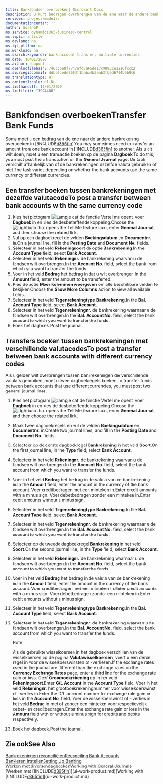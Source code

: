 ```yaml
---
title: Bankfondsen overboeken| Microsoft Docs
description: U kunt bedragen overbrengen van de ene naar de andere bankrekening, inclusief andere valuta's, door de transactie in het dagboek te boeken.
services: project-madeira
documentationcenter: ''
author: SorenGP
ms.service: dynamics365-business-central
ms.topic: article
ms.devlang: na
ms.tgt_pltfrm: na
ms.workload: na
ms.search.keywords: bank account transfer, multiple currencies
ms.date: 10/01/2020
ms.author: edupont
ms.openlocfilehash: 746c5be8f77f7afd7a65de17c9893ce1a16fccb2
ms.sourcegitcommit: ddbb5cede750df1baba4b3eab8fbed6744b5b9d6
ms.translationtype: HT
ms.contentlocale: nl-NL
ms.lasthandoff: 10/01/2020
ms.locfileid: "3924400"
---
```

# <a name="transfer-bank-funds"></a><span data-ttu-id="01309-103">Bankfondsen overboeken</span><span class="sxs-lookup"><span data-stu-id="01309-103">Transfer Bank Funds</span></span>
<span data-ttu-id="01309-104">Soms moet u een bedrag van de ene naar de andere bankrekening overboeken in [!INCLUDE[d365fin](includes/d365fin_md.md)].</span><span class="sxs-lookup"><span data-stu-id="01309-104">You may sometimes need to transfer an amount from one bank account in [!INCLUDE[d365fin](includes/d365fin_md.md)] to another.</span></span> <span data-ttu-id="01309-105">Als u dit wilt doen, moet u een transactie boeken op de pagina **Dagboek**.</span><span class="sxs-lookup"><span data-stu-id="01309-105">To do this, you must post the a transaction on the **General Journal** page.</span></span> <span data-ttu-id="01309-106">De taak verschilt afhankelijk van of de bankrekeningen dezelfde valuta gebruiken of niet.</span><span class="sxs-lookup"><span data-stu-id="01309-106">The task varies depending on whether the bank accounts use the same currency or different currencies.</span></span>

## <a name="to-post-a-transfer-between-bank-accounts-with-the-same-currency-code"></a><span data-ttu-id="01309-107">Een transfer boeken tussen bankrekeningen met dezelfde valutacode</span><span class="sxs-lookup"><span data-stu-id="01309-107">To post a transfer between bank accounts with the same currency code</span></span>
1. <span data-ttu-id="01309-108">Kies het pictogram ![Lampje dat de functie Vertel me opent](media/ui-search/search_small.png "Vertel me wat u wilt doen"), voer **Dagboek** in en kies de desbetreffende koppeling.</span><span class="sxs-lookup"><span data-stu-id="01309-108">Choose the ![Lightbulb that opens the Tell Me feature](media/ui-search/search_small.png "Tell me what you want to do") icon, enter **General Journal**, and then choose the related link.</span></span>
2. <span data-ttu-id="01309-109">Vul op een dagboekregel de velden **Boekingsdatum** en **Documentnr.** in.</span><span class="sxs-lookup"><span data-stu-id="01309-109">On a journal line, fill in the **Posting Date** and **Document No.** fields.</span></span>
3. <span data-ttu-id="01309-110">Selecteer in het veld **Rekeningsoort** de optie **Bankrekening**.</span><span class="sxs-lookup"><span data-stu-id="01309-110">In the **Account Type** field, select **Bank Account**.</span></span>
4. <span data-ttu-id="01309-111">Selecteer in het veld **Rekeningnr.** de bankrekening waarvan u de fondsen wilt overbrengen.</span><span class="sxs-lookup"><span data-stu-id="01309-111">In the **Account No.** field, select the bank from which you want to transfer the funds.</span></span>
5. <span data-ttu-id="01309-112">Voer in het veld **Bedrag** het bedrag in dat u wilt overbrengen.</span><span class="sxs-lookup"><span data-stu-id="01309-112">In the **Amount** field, enter the amount to be transferred.</span></span>
6. <span data-ttu-id="01309-113">Kies de actie **Meer kolommen weergeven** om alle beschikbare velden te bekijken.</span><span class="sxs-lookup"><span data-stu-id="01309-113">Choose the **Show More Columns** action to view all available fields.</span></span>
7. <span data-ttu-id="01309-114">Selecteer in het veld **Tegenrekeningtype** **Bankrekening**.</span><span class="sxs-lookup"><span data-stu-id="01309-114">In the **Bal. Account Type** field, select **Bank Account**.</span></span>
8. <span data-ttu-id="01309-115">Selecteer in het veld **Tegenrekeningnr.** de bankrekening waarnaar u de fondsen wilt overbrengen.</span><span class="sxs-lookup"><span data-stu-id="01309-115">In the **Bal. Account No.** field, select the bank account to which you want to transfer the funds.</span></span>
9. <span data-ttu-id="01309-116">Boek het dagboek.</span><span class="sxs-lookup"><span data-stu-id="01309-116">Post the journal.</span></span>

## <a name="to-post-a-transfer-between-bank-accounts-with-different-currency-codes"></a><span data-ttu-id="01309-117">Transfers boeken tussen bankrekeningen met verschillende valutacodes</span><span class="sxs-lookup"><span data-stu-id="01309-117">To post a transfer between bank accounts with different currency codes</span></span>
<span data-ttu-id="01309-118">Als u gelden wilt overbrengen tussen bankrekeningen die verschillende valuta's gebruiken, moet u twee dagboekregels boeken.</span><span class="sxs-lookup"><span data-stu-id="01309-118">To transfer funds between bank accounts that use different currencies, you must post two general journal lines.</span></span>

1. <span data-ttu-id="01309-119">Kies het pictogram ![Lampje dat de functie Vertel me opent](media/ui-search/search_small.png "Vertel me wat u wilt doen"), voer **Dagboek** in en kies de desbetreffende koppeling.</span><span class="sxs-lookup"><span data-stu-id="01309-119">Choose the ![Lightbulb that opens the Tell Me feature](media/ui-search/search_small.png "Tell me what you want to do") icon, enter **General Journal**, and then choose the related link.</span></span>
2. <span data-ttu-id="01309-120">Maak twee dagboekregels en vul de velden **Boekingsdatum** en **Documentnr.** in.</span><span class="sxs-lookup"><span data-stu-id="01309-120">Create two journal lines, and fill in the **Posting Date** and **Document No.** fields.</span></span>
3. <span data-ttu-id="01309-121">Selecteer op de eerste dagboekregel **Bankrekening** in het veld **Soort**.</span><span class="sxs-lookup"><span data-stu-id="01309-121">On the first journal line, in the **Type** field, select **Bank Account**.</span></span>
4. <span data-ttu-id="01309-122">Selecteer in het veld **Rekeningnr.** de bankrekening waarvan u de fondsen wilt overbrengen.</span><span class="sxs-lookup"><span data-stu-id="01309-122">In the **Account No.** field, select the bank account from which you want to transfer the funds.</span></span>
5. <span data-ttu-id="01309-123">Voer in het veld **Bedrag** het bedrag in de valuta van de bankrekening in.</span><span class="sxs-lookup"><span data-stu-id="01309-123">In the **Amount** field, enter the amount in the currency of the bank account.</span></span> <span data-ttu-id="01309-124">Voer creditbedragen met een minteken in.</span><span class="sxs-lookup"><span data-stu-id="01309-124">Enter credit amounts with a minus sign.</span></span> <span data-ttu-id="01309-125">Voer debetbedragen zonder een minteken in.</span><span class="sxs-lookup"><span data-stu-id="01309-125">Enter debit amounts without a minus sign.</span></span>
6. <span data-ttu-id="01309-126">Selecteer in het veld **Tegenrekeningtype** **Bankrekening**.</span><span class="sxs-lookup"><span data-stu-id="01309-126">In the **Bal. Account Type** field, select **Bank Account**.</span></span>
7. <span data-ttu-id="01309-127">Selecteer in het veld **Tegenrekeningnr.** de bankrekening waarnaar u de fondsen wilt overbrengen.</span><span class="sxs-lookup"><span data-stu-id="01309-127">In the **Bal. Account No.** field, select the bank account to which you want to transfer the funds.</span></span>
8. <span data-ttu-id="01309-128">Selecteer op de tweede dagboekregel **Bankrekening** in het veld **Soort**.</span><span class="sxs-lookup"><span data-stu-id="01309-128">On the second journal line, in the **Type** field, select **Bank Account**.</span></span>
9. <span data-ttu-id="01309-129">Selecteer in het veld **Rekeningnr.** de bankrekening waarnaar u de fondsen wilt overbrengen.</span><span class="sxs-lookup"><span data-stu-id="01309-129">In the **Account No.** field, select the bank account to which you want to transfer the funds.</span></span>
10. <span data-ttu-id="01309-130">Voer in het veld **Bedrag** het bedrag in de valuta van de bankrekening in.</span><span class="sxs-lookup"><span data-stu-id="01309-130">In the **Amount** field, enter the amount in the currency of the bank account.</span></span> <span data-ttu-id="01309-131">Voer creditbedragen met een minteken in.</span><span class="sxs-lookup"><span data-stu-id="01309-131">Enter credit amounts with a minus sign.</span></span> <span data-ttu-id="01309-132">Voer debetbedragen zonder een minteken in.</span><span class="sxs-lookup"><span data-stu-id="01309-132">Enter debit amounts without a minus sign.</span></span>
11. <span data-ttu-id="01309-133">Selecteer in het veld **Tegenrekeningtype** **Bankrekening**.</span><span class="sxs-lookup"><span data-stu-id="01309-133">In the **Bal. Account Type** field, select **Bank Account**.</span></span>  
12. <span data-ttu-id="01309-134">Selecteer in het veld **Tegenrekeningnr.** de bankrekening waarvan u de fondsen wilt overbrengen.</span><span class="sxs-lookup"><span data-stu-id="01309-134">In the **Bal. Account No.** field, select the bank account from which you want to transfer the funds.</span></span>

    > [!NOTE]  
    > <span data-ttu-id="01309-135">Als de gebruikte wisselkoersen in het dagboek verschillen van de wisselkoersen op de pagina **Valutawisselkoersen**, voert u een derde regel in voor de wisselkoerswinsten of -verliezen.</span><span class="sxs-lookup"><span data-stu-id="01309-135">If the exchange rates used in the journal are different than the exchange rates on the **Currency Exchange Rates** page, enter a third line for the exchange rate gain or loss.</span></span> <span data-ttu-id="01309-136">Geef **Grootboekrekening** op in het veld **Rekeningsoort**.</span><span class="sxs-lookup"><span data-stu-id="01309-136">Enter **G/L Account** in the **Account Type** field.</span></span> <span data-ttu-id="01309-137">Voer in het veld **Rekeningnr.** het grootboekrekeningnummer voor wisselkoerswinst of -verlies in.</span><span class="sxs-lookup"><span data-stu-id="01309-137">Enter the G/L account number for exchange rate gain or loss in the **Account No.** field.</span></span> <span data-ttu-id="01309-138">Voer de wisselkoerswinst of - verlies in het veld **Bedrag** in met of zonder een minteken voor respectievelijk debet- en creditbedragen.</span><span class="sxs-lookup"><span data-stu-id="01309-138">Enter the exchange rate gain or loss in the **Amount** field with or without a minus sign for credits and debits respectively.</span></span>
13. <span data-ttu-id="01309-139">Boek het dagboek.</span><span class="sxs-lookup"><span data-stu-id="01309-139">Post the journal.</span></span>

## <a name="see-also"></a><span data-ttu-id="01309-140">Zie ook</span><span class="sxs-lookup"><span data-stu-id="01309-140">See Also</span></span>
[<span data-ttu-id="01309-141">Bankrekeningen reconciliëren</span><span class="sxs-lookup"><span data-stu-id="01309-141">Reconciling Bank Accounts</span></span>](bank-manage-bank-accounts.md)  
[<span data-ttu-id="01309-142">Bankieren instellen</span><span class="sxs-lookup"><span data-stu-id="01309-142">Setting Up Banking</span></span>](bank-setup-banking.md)  
[<span data-ttu-id="01309-143">Werken met diversendagboeken</span><span class="sxs-lookup"><span data-stu-id="01309-143">Working with General Journals</span></span>](ui-work-general-journals.md)  
<span data-ttu-id="01309-144">[Werken met [!INCLUDE[d365fin](includes/d365fin_md.md)]](ui-work-product.md)</span><span class="sxs-lookup"><span data-stu-id="01309-144">[Working with [!INCLUDE[d365fin](includes/d365fin_md.md)]](ui-work-product.md)</span></span>
